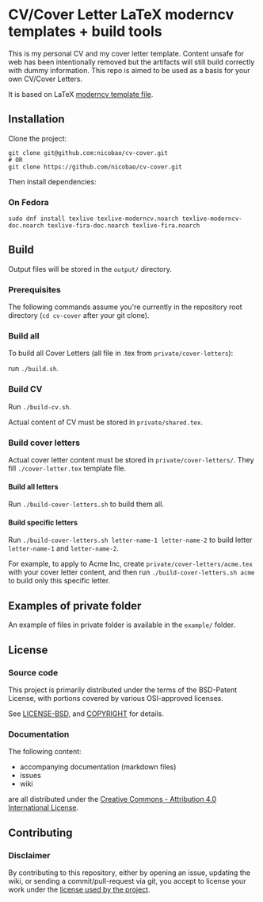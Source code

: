 # CV/Cover Letter LaTeX moderncv templates + build tools 
This is my personal CV and my cover letter template. Content unsafe for web has been intentionally removed but the artifacts will still build correctly with dummy information.
This repo is aimed to be used as a basis for your own CV/Cover Letters.

It is based on LaTeX [moderncv template file](mirrors.ctan.org/macros/latex/contrib/moderncv/examples/template.tex).

## Installation

Clone the project:
```
git clone git@github.com:nicobao/cv-cover.git 
# OR
git clone https://github.com/nicobao/cv-cover.git
```

Then install dependencies:

### On Fedora

```
sudo dnf install texlive texlive-moderncv.noarch texlive-moderncv-doc.noarch texlive-fira-doc.noarch texlive-fira.noarch 
```

## Build

Output files will be stored in the `output/` directory.

### Prerequisites

The following commands assume you're currently in the repository root directory (`cd cv-cover` after your git clone).

### Build all

To build all Cover Letters (all file in .tex from `private/cover-letters`):

run `./build.sh`.

### Build CV

Run `./build-cv.sh`.

Actual content of CV must be stored in `private/shared.tex`.

### Build cover letters

Actual cover letter content must be stored in `private/cover-letters/`. 
They fill `./cover-letter.tex` template file.

#### Build all letters

Run `./build-cover-letters.sh` to build them all.

#### Build specific letters

Run `./build-cover-letters.sh letter-name-1 letter-name-2` to build letter `letter-name-1` and `letter-name-2`.

For example, to apply to Acme Inc, create `private/cover-letters/acme.tex` with your cover letter content, and then run `./build-cover-letters.sh acme` to build only this specific letter.

## Examples of private folder

An example of files in private folder is available in the `example/` folder.

## License

### Source code

This project is primarily distributed under the terms of the BSD-Patent License, with portions covered by various OSI-approved licenses.

See [LICENSE-BSD](LICENSE-BSD), and [COPYRIGHT](COPYRIGHT.md) for details.

### Documentation

The following content: 
* accompanying documentation (markdown files)
* issues
* wiki

are all distributed under the [Creative Commons - Attribution 4.0 International License](https://creativecommons.org/licenses/by/4.0/deed.en).

## Contributing

### Disclaimer

By contributing to this repository, either by opening an issue, updating the wiki, or sending a commit/pull-request via git, you accept to license your work under the [license used by the project](#license).


